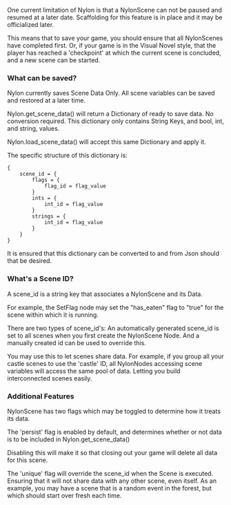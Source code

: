 One current limitation of Nylon is that a NylonScene can not be paused and resumed at a later date. Scaffolding for this feature is in place and it may be officialized later.

This means that to save your game, you should ensure that all NylonScenes have completed first. Or, if your game is in the Visual Novel style, that the player has reached a 'checkpoint' at which the current scene is concluded, and a new scene can be started.

### What can be saved?
Nylon currently saves Scene Data Only. All scene variables can be saved and restored at a later time.

Nylon.get_scene_data() will return a Dictionary of ready to save data. No conversion required. This dictionary only contains String Keys, and bool, int, and string, values.

Nylon.load_scene_data() will accept this same Dictionary and apply it.

The specific structure of this dictionary is:

```
{
	scene_id = {
		flags = {
			flag_id = flag_value
		}
		ints = {
			int_id = flag_value
		}
		strings = {
			int_id = flag_value
		}
	}
}
```

It is ensured that this dictionary can be converted to and from Json should that be desired.


### What's a Scene ID?

A scene_id is a string key that associates a NylonScene and its Data.

For example, the SetFlag node may set the "has_eaten" flag to "true" for the scene within which it is running.

There are two types of scene_id's:
An automatically generated scene_id is set to all scenes when you first create the NylonScene Node. And a manually created id can be used to override this.

You may use this to let scenes share data. For example, if you group all your castle scenes to use the 'castle' ID, all NylonNodes accessing scene variables will access the same pool of data. Letting you build interconnected scenes easily.

### Additional Features

NylonScene has two flags which may be toggled to determine how it treats its data.

The 'persist' flag is enabled by default, and determines whether or not data is to be included in Nylon.get_scene_data()

Disabling this will make it so that closing out your game will delete all data for this scene.

The 'unique' flag will override the scene_id when the Scene is executed. Ensuring that it will not share data with any other scene, even itself. As an example, you may have a scene that is a random event in the forest, but which should start over fresh each time.